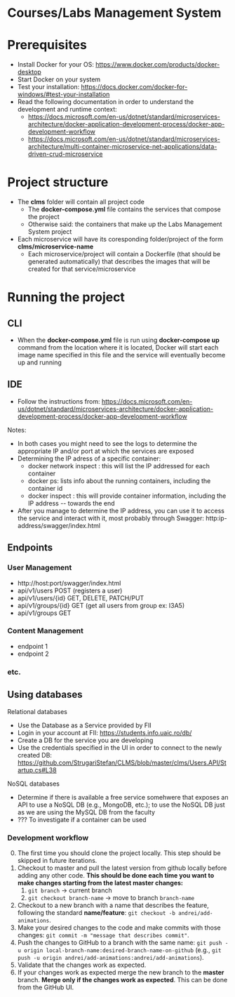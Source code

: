 # Courses/Labs Management System

# Prerequisites
- Install Docker for your OS: https://www.docker.com/products/docker-desktop
- Start Docker on your system
- Test your installation: https://docs.docker.com/docker-for-windows/#test-your-installation
- Read the following documentation in order to understand the development and runtime context:
    - https://docs.microsoft.com/en-us/dotnet/standard/microservices-architecture/docker-application-development-process/docker-app-development-workflow
    - https://docs.microsoft.com/en-us/dotnet/standard/microservices-architecture/multi-container-microservice-net-applications/data-driven-crud-microservice
    
# Project structure
- The **clms** folder will contain all project code
    - The **docker-compose.yml** file contains the services that compose the project
    - Otherwise said: the containers that make up the Labs Management System project
- Each microservice will have its coresponding folder/project of the form **clms/microservice-name**
    - Each microservice/project will contain a Dockerfile (that should be generated automatically) that describes the images that will be created for that service/microservice

# Running the project
## CLI
- When the **docker-compose.yml** file is run using **docker-compose up** command from the location where it is located, Docker will start each image name specified in this file and the service will eventually become up and running
## IDE
- Follow the instructions from: https://docs.microsoft.com/en-us/dotnet/standard/microservices-architecture/docker-application-development-process/docker-app-development-workflow 

Notes:
- In both cases you might need to see the logs to determine the appropriate IP and/or port at which the services are exposed
- Determining the IP adress of a specific container:
    - docker network inspect <network-name>: this will list the IP addressed for each container
    - docker ps: lists info about the running containers, including the container id
    - docker inspect <container-id>: this will provide container information, including the IP address -- towards the end
- After you manage to determine the IP address, you can use it to access the service and interact with it, most probably through Swagger: http:ip-address/swagger/index.html    

## Endpoints
### User Management
- http://host:port/swagger/index.html
- api/v1/users POST (registers a user)
- api/v1/users/{id} GET, DELETE, PATCH/PUT
- api/v1/groups/{id} GET (get all users from group ex: I3A5)
- api/v1/groups GET
### Content Management
- endpoint 1
- endpoint 2
### etc.

## Using databases

Relational databases
- Use the Database as a Service provided by FII
- Login in your account at FII: https://students.info.uaic.ro/db/
- Create a DB for the service you are developing
- Use the credentials specified in the UI in order to connect to the newly created DB: https://github.com/StrugariStefan/CLMS/blob/master/clms/Users.API/Startup.cs#L38

NoSQL databases
- Determine if there is available a free service somehwere that exposes an API to use a NoSQL DB (e.g., MongoDB, etc.); to use the NoSQL DB just as we are using the MySQL DB from the faculty
- ??? To investigate if a container can be used

### Development workflow
0. The first time you should clone the project locally. This step should be skipped in future iterations.
1. Checkout to master and pull the latest version from github locally before adding any other code. **This should be done each time you want to make changes starting from the latest master changes:** 
    1. `git branch` -> current branch
    2. `git checkout branch-name` -> move to branch `branch-name`
2. Checkout to a new branch with a name that describes the feature, following the standard **name/feature**: `git checkout -b andrei/add-animations`.
3. Make your desired changes to the code and make commits with those changes: `git commit -m "message that describes commit"`.
4. Push the changes to GitHub to a branch with the same name: `git push -u origin local-branch-name:desired-branch-name-on-github` (e.g., `git push -u origin andrei/add-animations:andrei/add-animations`).
5. Validate that the changes work as expected.
6. If your changes work as expected merge the new branch to the **master** branch. **Merge only if the changes work as expected**. This can be done from the GitHub UI.
